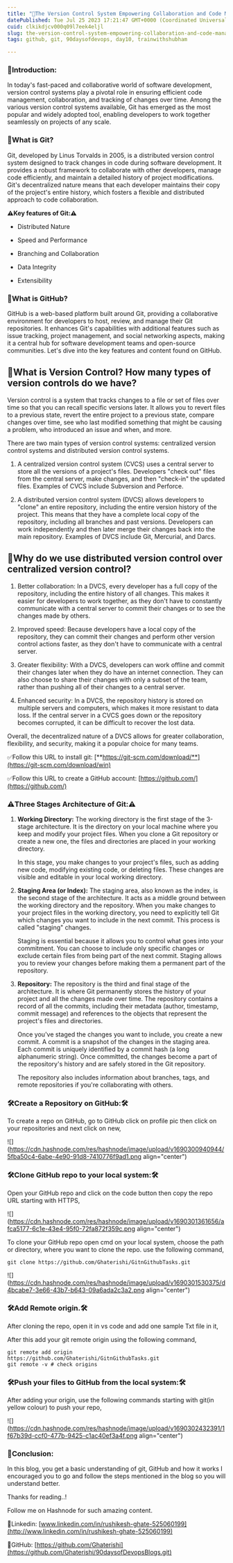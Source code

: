```yaml
---
title: "🚀The Version Control System Empowering Collaboration and Code Management.🚀"
datePublished: Tue Jul 25 2023 17:21:47 GMT+0000 (Coordinated Universal Time)
cuid: clkikdjcv000q09l7eek4eljl
slug: the-version-control-system-empowering-collaboration-and-code-management
tags: github, git, 90daysofdevops, day10, trainwithshubham

---
```


### 🔴Introduction:

In today's fast-paced and collaborative world of software development, version control systems play a pivotal role in ensuring efficient code management, collaboration, and tracking of changes over time. Among the various version control systems available, Git has emerged as the most popular and widely adopted tool, enabling developers to work together seamlessly on projects of any scale.

### 🔴What is Git?

Git, developed by Linus Torvalds in 2005, is a distributed version control system designed to track changes in code during software development. It provides a robust framework to collaborate with other developers, manage code efficiently, and maintain a detailed history of project modifications. Git's decentralized nature means that each developer maintains their copy of the project's entire history, which fosters a flexible and distributed approach to code collaboration.

**⚠️Key features of Git:⚠️**

* Distributed Nature
    
* Speed and Performance
    
* Branching and Collaboration
    
* Data Integrity
    
* Extensibility
    

### 🔴What is GitHub?

GitHub is a web-based platform built around Git, providing a collaborative environment for developers to host, review, and manage their Git repositories. It enhances Git's capabilities with additional features such as issue tracking, project management, and social networking aspects, making it a central hub for software development teams and open-source communities. Let's dive into the key features and content found on GitHub.

## 🔴What is Version Control? How many types of version controls do we have?

Version control is a system that tracks changes to a file or set of files over time so that you can recall specific versions later. It allows you to revert files to a previous state, revert the entire project to a previous state, compare changes over time, see who last modified something that might be causing a problem, who introduced an issue and when, and more.

There are two main types of version control systems: centralized version control systems and distributed version control systems.

1. A centralized version control system (CVCS) uses a central server to store all the versions of a project's files. Developers "check out" files from the central server, make changes, and then "check-in" the updated files. Examples of CVCS include Subversion and Perforce.
    
2. A distributed version control system (DVCS) allows developers to "clone" an entire repository, including the entire version history of the project. This means that they have a complete local copy of the repository, including all branches and past versions. Developers can work independently and then later merge their changes back into the main repository. Examples of DVCS include Git, Mercurial, and Darcs.
    

## 🔴Why do we use distributed version control over centralized version control?

1. Better collaboration: In a DVCS, every developer has a full copy of the repository, including the entire history of all changes. This makes it easier for developers to work together, as they don't have to constantly communicate with a central server to commit their changes or to see the changes made by others.
    
2. Improved speed: Because developers have a local copy of the repository, they can commit their changes and perform other version control actions faster, as they don't have to communicate with a central server.
    
3. Greater flexibility: With a DVCS, developers can work offline and commit their changes later when they do have an internet connection. They can also choose to share their changes with only a subset of the team, rather than pushing all of their changes to a central server.
    
4. Enhanced security: In a DVCS, the repository history is stored on multiple servers and computers, which makes it more resistant to data loss. If the central server in a CVCS goes down or the repository becomes corrupted, it can be difficult to recover the lost data.
    

Overall, the decentralized nature of a DVCS allows for greater collaboration, flexibility, and security, making it a popular choice for many teams.

✅Follow this URL to install git: [**https://git-scm.com/download/**](https://git-scm.com/download/win)

✅Follow this URL to create a GitHub account: [https://github.com/](https://github.com/)

### ⚠️Three Stages Architecture of Git:⚠️

1. **Working Directory:** The working directory is the first stage of the 3-stage architecture. It is the directory on your local machine where you keep and modify your project files. When you clone a Git repository or create a new one, the files and directories are placed in your working directory.
    
    In this stage, you make changes to your project's files, such as adding new code, modifying existing code, or deleting files. These changes are visible and editable in your local working directory.
    
2. **Staging Area (or Index):** The staging area, also known as the index, is the second stage of the architecture. It acts as a middle ground between the working directory and the repository. When you make changes to your project files in the working directory, you need to explicitly tell Git which changes you want to include in the next commit. This process is called "staging" changes.
    
    Staging is essential because it allows you to control what goes into your commitment. You can choose to include only specific changes or exclude certain files from being part of the next commit. Staging allows you to review your changes before making them a permanent part of the repository.
    
3. **Repository:** The repository is the third and final stage of the architecture. It is where Git permanently stores the history of your project and all the changes made over time. The repository contains a record of all the commits, including their metadata (author, timestamp, commit message) and references to the objects that represent the project's files and directories.
    
    Once you've staged the changes you want to include, you create a new commit. A commit is a snapshot of the changes in the staging area. Each commit is uniquely identified by a commit hash (a long alphanumeric string). Once committed, the changes become a part of the repository's history and are safely stored in the Git repository.
    
    The repository also includes information about branches, tags, and remote repositories if you're collaborating with others.
    

### 🛠️Create a Repository on GitHub:🛠️

To create a repo on GitHub, go to GitHub click on profile pic then click on your repositories and next click on new,

![](https://cdn.hashnode.com/res/hashnode/image/upload/v1690300940944/5fba50c4-6abe-4e90-91d8-7410776f9ad1.png align="center")

### 🛠️Clone GitHub repo to your local system:🛠️

Open your GitHub repo and click on the code button then copy the repo URL starting with HTTPS,

![](https://cdn.hashnode.com/res/hashnode/image/upload/v1690301361656/afca5177-6c1e-43e4-95f0-72fa872f359c.png align="center")

To clone your GitHub repo open cmd on your local system, choose the path or directory, where you want to clone the repo. use the following command,

```plaintext
git clone https://github.com/Ghaterishi/GitnGithubTasks.git
```

![](https://cdn.hashnode.com/res/hashnode/image/upload/v1690301530375/d4bcabe7-3e66-43b7-b643-09a6ada2c3a2.png align="center")

### 🛠️Add Remote origin.🛠️

After cloning the repo, open it in vs code and add one sample Txt file in it,

After this add your git remote origin using the following command,

```plaintext
git remote add origin https://github.com/Ghaterishi/GitnGithubTasks.git
git remote -v # check origins
```

### 🛠️Push your files to GitHub from the local system:🛠️

After adding your origin, use the following commands starting with git(in yellow colour) to push your repo,

![](https://cdn.hashnode.com/res/hashnode/image/upload/v1690302432391/1f67b39d-ccf0-477b-9425-c1ac40ef3a4f.png align="center")

### **🔁Conclusion**:

In this blog, you get a basic understanding of git, GitHub and how it works I encouraged you to go and follow the steps mentioned in the blog so you will understand better.

Thanks for reading..!

Follow me on Hashnode for such amazing content.

📌Linkedin: [www.linkedin.com/in/rushikesh-ghate-525060199](http://www.linkedin.com/in/rushikesh-ghate-525060199)

📌GitHub: [https://github.com/Ghaterishi](https://github.com/Ghaterishi/90daysofDevopsBlogs.git)